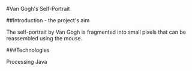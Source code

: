 #Van Gogh's Self-Portrait

##Introduction - the project's aim

The self-portrait by Van Gogh is fragmented into small pixels that can be reassembled using the mouse.

###Technologies

Processing Java
